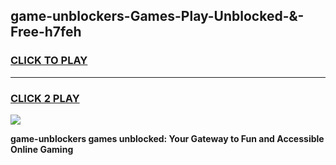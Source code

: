 
## game-unblockers-Games-Play-Unblocked-&-Free-h7feh
<h3>
<a href="https://premium76.site?title=game-unblockers&ref=24A">CLICK TO PLAY</a></h3>
<hr>

<h3>
<a href="https://premium76.site?title=game-unblockers&ref=24A">CLICK 2 PLAY</a>
  
</h3>

<a href="https://premium76.site?title=game-unblockers&ref=24A"><img src="https://clearcache.store/games.png"></a>


**game-unblockers games unblocked: Your Gateway to Fun and Accessible Online Gaming**
